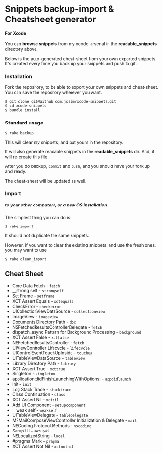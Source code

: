 # Snippets backup-import & Cheatsheet generator

#### For Xcode

You can **browse snippets** from my xcode-arsenal in the **readable_snippets** directory above.

Below is the auto-generated cheat-sheet from your own exported snippets. It's created every time you back up your snippets and push to git.

### Installation

Fork the repository, to be able to export your own snippets and cheat-sheet. You can save the repository wherever you want.

```bash
$ git clone git@github.com:jpsim/xcode-snippets.git
$ cd xcode-snippets
$ bundle install
```

### Standard usage

`$ rake backup`

This will clear my snippets, and put yours in the repository.

It will also generate readable snippets in the **readable_snippets** dir.
And, it will re-create this file.

After you do backup, `commit` and `push`, and you should have your fork up and ready.

The cheat-sheet will be updated as well.

### Import

##### to your other computers, or a new OS installation

The simplest thing you can do is:

`$ rake import`

It should not duplicate the same snippets.

However, if you want to clear the existing snippets, and use the fresh ones, you may want to use

`$ rake clean_import`

## Cheat Sheet
		
* Core Data Fetch - `fetch`
* \_\_strong self - `strongself`
* Set Frame - `setframe`
* XCT Assert Equals - `xctequals`
* CheckError - `checkerror`
* UICollectionViewDataSource - `collectionview`
* ImageView - `imageview`
* Documents Directory Path - `doc`
* NSFetchedResultsControllerDelegate - `fetch`
* dispatch\_async Pattern for Background Processing - `background`
* XCT Assert False - `xctfalse`
* NSFetchedResultsController - `fetch`
* UIViewController Lifecycle - `lifecycle`
* UIControlEventTouchUpInside - `touchup`
* UITableViewDataSource - `tableview`
* Library Directory Path - `library`
* XCT Assert True - `xcttrue`
* Singleton - `singleton`
* application:didFinishLaunchingWithOptions: - `appdidlaunch`
* init - `init`
* Log Stack Trace - `stacktrace`
* Class Continuation - `class`
* XCT Assert Nil - `xctnil`
* Add UI Component - `setupcomponent`
* \_\_weak self - `weakself`
* UITableViewDelegate - `tabledelegate`
* MFMailComposeViewController Initialization & Delegate - `mail`
* NSCoding Protocol Methods - `nscoding`
* Setup UI - `setupui`
* NSLocalizedString - `local`
* \#pragma Mark - `pragma`
* XCT Assert Not Nil - `xctnotnil`
